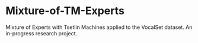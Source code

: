# Mixture-of-TM-Experts
Mixture of Experts with Tsetlin Machines applied to the VocalSet dataset. 
An in-progress research project.
